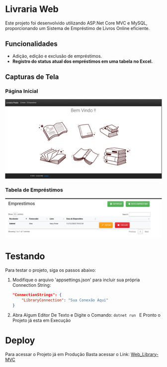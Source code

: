 # Livraria Web

Este projeto foi desenvolvido utilizando ASP.Net Core MVC e MySQL, proporcionando um Sistema de Empréstimo de Livros Online eficiente.

## Funcionalidades

- Adição, edição e exclusão de empréstimos.
- **Registro do status atual dos empréstimos em uma tabela no Excel.**

## Capturas de Tela

### Página Inicial
![Home](assets/Capa.jpeg)

### Tabela de Empréstimos
![Tabela](assets/Tabela.jpeg)

# Testando

Para testar o projeto, siga os passos abaixo:

1. Modifique o arquivo 'appsettings.json' para incluir sua própria Connection String:

   ```json
   "ConnectionStrings": {
       "LibraryConnection": "Sua Conexão Aqui"
   }

2. Abra Algum Editor De Texto e Digite o Comando:
 ```dotnet run ```
E Pronto o Projeto já esta em Execução

# Deploy

Para acessar o Projeto já em Produção Basta acessar o Link: [Web_Library-MVC](https://web-library-mvc.azurewebsites.net/)
